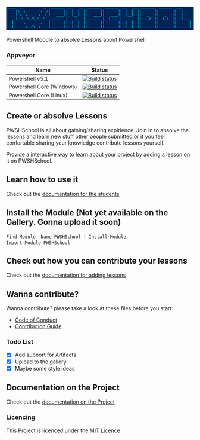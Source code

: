 ![PWSHSchool](Img/PWSHSchool.png)
 
Powershell Module to absolve Lessons about Powershell

### Appveyor
| Name        | Status           |
|---------------|-------------| 
| Powershell v5.1      | [![Build status](https://ci.appveyor.com/api/projects/status/77l7qfo5jqva7pie/branch/master?svg=true)](https://ci.appveyor.com/project/bateskevin/pwshschool/branch/master)      |
| Powershell Core (Windows)      | [![Build status](https://ci.appveyor.com/api/projects/status/adwo8qal23fp15qk?svg=true)](https://ci.appveyor.com/project/bateskevin/pwshschool-pj177) |
| Powershell Core (Linux)      | [![Build status](https://ci.appveyor.com/api/projects/status/91bm1l4ro2gnob1q?svg=true)](https://ci.appveyor.com/project/bateskevin/pwshschool-tr7fa) |


## Create or absolve Lessons
PWSHSchool is all about gaining/sharing expirience. Join in to absolve 
the lessons and learn new stuff other people submitted or if you feel
confortable sharing your knowledge contribute lessons yourself. 

Provide a interactive way to learn about your project by adding a lesson on it on PWSHSchool.

## Learn how to use it

Check out the [documentation for the students](docs/Students.md)

## Install the Module (Not yet available on the Gallery. Gonna upload it soon)

```
Find-Module -Name PWSHSchool | Install-Module
Import-Module PWSHSchool
```

## Check out how you can contribute your lessons

Check out the [documentation for adding lessons](docs/AddLessons.md)

## Wanna contribute? 

Wanna contribute? please take a look at these files before you start:

* [Code of Conduct](docs/CODE_OF_CONDUCT.md)
* [Contribution Guide](docs/CONTRIBUTING.md)

### Todo List

- [X] Add support for Artifacts
- [X] Upload to the gallery
- [X] Maybe some style ideas

## Documentation on the Project

Check out the [documentation on the Project](docs/Project.md)

### Licencing

This Project is licenced under the [MIT Licence](LICENSE)
